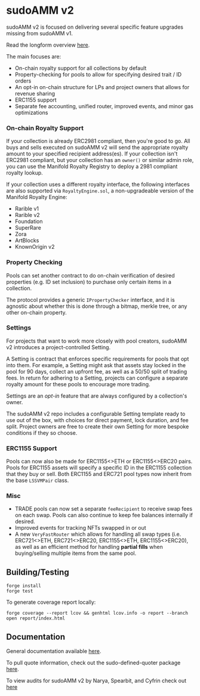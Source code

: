 # sudoAMM v2

sudoAMM v2 is focused on delivering several specific feature upgrades missing from sudoAMM v1. 

Read the longform overview [here](https://blog.sudoswap.xyz/introducing-sudoswap-v2.html).

The main focuses are:
- On-chain royalty support for all collections by default
- Property-checking for pools to allow for specifying desired trait / ID orders
- An opt-in on-chain structure for LPs and project owners that allows for revenue sharing
- ERC1155 support
- Separate fee accounting, unified router, improved events, and minor gas optimizations

### On-chain Royalty Support
If your collection is already ERC2981 compliant, then you're good to go. All buys and sells executed on sudoAMM v2 will send the appropriate royalty amount to your specified recipient address(es). If your collection isn't ERC2981 compliant, but your collection has an `owner()` or similar admin role, you can use the Manifold Royalty Registry to deploy a 2981 compliant royalty lookup.

If your collection uses a different royalty interface, the following interfaces are also supported via `RoyaltyEngine.sol`, a non-upgradeable version of the Manifold Royalty Engine:
* Rarible v1
* Rarible v2
* Foundation
* SuperRare
* Zora
* ArtBlocks 
* KnownOrigin v2

### Property Checking
Pools can set another contract to do on-chain verification of desired properties (e.g. ID set inclusion) to purchase only certain items in a collection. 

The protocol provides a generic `IPropertyChecker` interface, and it is agnostic about whether this is done through a bitmap, merkle tree, or any other on-chain property.

### Settings
For projects that want to work more closely with pool creators, sudoAMM v2 introduces a project-controlled Setting. 

A Setting is contract that enforces specific requirements for pools that opt into them. For example, a Setting might ask that assets stay locked in the pool for 90 days, collect an upfront fee, as well as a 50/50 split of trading fees. In return for adhering to a Setting, projects can configure a separate royalty amount for these pools to encourage more trading.

Settings are an *opt-in* feature that are always configured by a collection's owner. 

The sudoAMM v2 repo includes a configurable Setting template ready to use out of the box, with choices for direct payment, lock duration, and fee split. Project owners are free to create their own Setting for more bespoke conditions if they so choose.

### ERC1155 Support
Pools can now also be made for ERC1155<>ETH or ERC1155<>ERC20 pairs. Pools for ERC1155 assets will specify a specific ID in the ERC1155 collection that they buy or sell. Both ERC1155 and ERC721 pool types now inherit from the base `LSSVMPair` class.

### Misc
- TRADE pools can now set a separate `feeRecipient` to receive swap fees on each swap. Pools can also continue to keep fee balances internally if desired.
- Improved events for tracking NFTs swapped in or out
- A new `VeryFastRouter` which allows for handling all swap types (i.e. ERC721<>ETH, ERC721<>ERC20, ERC1155<>ETH, ERC1155<>ERC20), as well as an efficient method for handling **partial fills** when buying/selling multiple items from the same pool.

## Building/Testing

```
forge install
forge test
```

To generate coverage report locally: 
```
forge coverage --report lcov && genhtml lcov.info -o report --branch
open report/index.html
```

## Documentation
General documentation available [here](https://docs.sudoswap.xyz/).

To pull quote information, check out the sudo-defined-quoter package [here](https://github.com/sudoswap/sudo-defined-quoter).

To view audits for sudoAMM v2 by Narya, Spearbit, and Cyfrin check out [here](https://github.com/sudoswap/v2-audits)